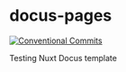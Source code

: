 # docus-pages

[![Conventional Commits](https://img.shields.io/badge/Conventional%20Commits-1.0.0-yellow.svg)](https://conventionalcommits.org)

Testing Nuxt Docus template
